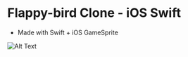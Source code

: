 # Flappy-bird Clone - iOS Swift

- Made with Swift + iOS GameSprite

![Alt Text](https://j.gifs.com/ElzOBY.gif)
